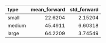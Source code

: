 | type   |   mean_forward |   std_forward |
|:-------|---------------:|--------------:|
| small  |        22.6204 |       2.15204 |
| medium |        45.4911 |       6.60318 |
| large  |        64.2209 |       3.74549 |